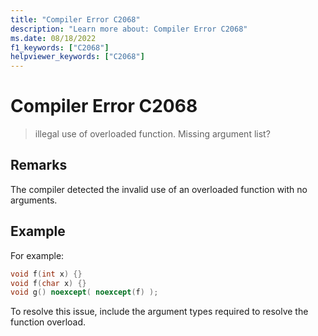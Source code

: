 ```yaml
---
title: "Compiler Error C2068"
description: "Learn more about: Compiler Error C2068"
ms.date: 08/18/2022
f1_keywords: ["C2068"]
helpviewer_keywords: ["C2068"]
---
```

# Compiler Error C2068

> illegal use of overloaded function. Missing argument list?

## Remarks

The compiler detected the invalid use of an overloaded function with no arguments.

## Example

For example:

```cpp
void f(int x) {}
void f(char x) {}
void g() noexcept( noexcept(f) );
```

To resolve this issue, include the argument types required to resolve the function overload.

